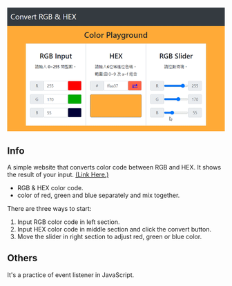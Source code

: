 ![convert between RGB & HEX](https://raw.githubusercontent.com/ritachien/Convert-Between-RGB-HEX/main/demo.webp)

## Info  
A simple website that converts color code between RGB and HEX. It shows the result of your input. [(Link Here.)](https://ritachien.github.io/Convert-Between-RGB-HEX/)
- RGB & HEX color code.  
- color of red, green and blue separately and mix together.  


There are three ways to start:  
1. Input RGB color code in left section.  
2. Input HEX color code in middle section and click the convert button.  
3. Move the slider in right section to adjust red, green or blue color.  

## Others  
It's a practice of event listener in JavaScript.
